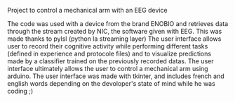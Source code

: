 Project to control a mechanical arm with an EEG device

The code was used with a device from the brand ENOBIO and retrieves data through 
the stream created by NIC, the software given with EEG. This was made thanks to pylsl
(python la streaming layer)
	The user interface allows user to record their cognitive activity while performing
different tasks (defined in experience and protocole files) and to visualize predictions made 
by a classifier trained on the previously recorded datas.
	The user interface ultimately allows the user to control a mechanical arm using arduino. 
	The user interface was made with tkinter, and includes french and english words
depending on the devoloper's state of mind while he was coding ;)
	
